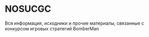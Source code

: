 # NOSUCGC
Вся информация, исходники и прочие материалы, связанные с конкурсом игровых стратегий BomberMan
